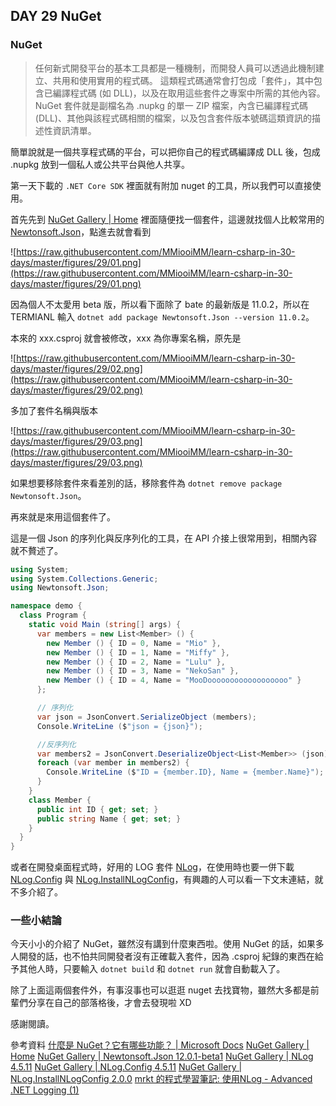 ## DAY 29 NuGet

### NuGet

> 任何新式開發平台的基本工具都是一種機制，而開發人員可以透過此機制建立、共用和使用實用的程式碼。
> 這類程式碼通常會打包成「套件」，其中包含已編譯程式碼 (如 DLL)，以及在取用這些套件之專案中所需的其他內容。
> NuGet 套件就是副檔名為 .nupkg 的單一 ZIP 檔案，內含已編譯程式碼 (DLL)、其他與該程式碼相關的檔案，以及包含套件版本號碼這類資訊的描述性資訊清單。

簡單說就是一個共享程式碼的平台，可以把你自己的程式碼編譯成 DLL 後，包成 .nupkg 放到一個私人或公共平台與他人共享。

第一天下載的 `.NET Core SDK` 裡面就有附加 nuget 的工具，所以我們可以直接使用。

首先先到 [NuGet Gallery | Home] 裡面隨便找一個套件，這邊就找個人比較常用的 [Newtonsoft.Json][NuGet Gallery | Newtonsoft.Json 12.0.1-beta1]，點進去就會看到

![https://raw.githubusercontent.com/MMiooiMM/learn-csharp-in-30-days/master/figures/29/01.png](https://raw.githubusercontent.com/MMiooiMM/learn-csharp-in-30-days/master/figures/29/01.png)

因為個人不太愛用 beta 版，所以看下面除了 bate 的最新版是 11.0.2，所以在 TERMIANL 輸入 `dotnet add package Newtonsoft.Json --version 11.0.2`。

本來的 xxx.csproj 就會被修改，xxx 為你專案名稱，原先是

![https://raw.githubusercontent.com/MMiooiMM/learn-csharp-in-30-days/master/figures/29/02.png](https://raw.githubusercontent.com/MMiooiMM/learn-csharp-in-30-days/master/figures/29/02.png)

多加了套件名稱與版本

![https://raw.githubusercontent.com/MMiooiMM/learn-csharp-in-30-days/master/figures/29/03.png](https://raw.githubusercontent.com/MMiooiMM/learn-csharp-in-30-days/master/figures/29/03.png)

如果想要移除套件來看差別的話，移除套件為 `dotnet remove package Newtonsoft.Json`。

再來就是來用這個套件了。

這是一個 Json 的序列化與反序列化的工具，在 API 介接上很常用到，相關內容就不贅述了。

```csharp
using System;
using System.Collections.Generic;
using Newtonsoft.Json;

namespace demo {
  class Program {
    static void Main (string[] args) {
      var members = new List<Member> () {
        new Member () { ID = 0, Name = "Mio" },
        new Member () { ID = 1, Name = "Miffy" },
        new Member () { ID = 2, Name = "Lulu" },
        new Member () { ID = 3, Name = "NekoSan" },
        new Member () { ID = 4, Name = "MooDoooooooooooooooooo" }
      };

      // 序列化
      var json = JsonConvert.SerializeObject (members);
      Console.WriteLine ($"json = {json}");

      //反序列化
      var members2 = JsonConvert.DeserializeObject<List<Member>> (json);
      foreach (var member in members2) {
        Console.WriteLine ($"ID = {member.ID}, Name = {member.Name}");
      }
    }
    class Member {
      public int ID { get; set; }
      public string Name { get; set; }
    }
  }
}
```

或者在開發桌面程式時，好用的 LOG 套件 [NLog][NuGet Gallery | NLog 4.5.11]，在使用時也要一併下載 [NLog.Config][NuGet Gallery | NLog.Config 4.5.11] 與 [NLog.InstallNLogConfig][NuGet Gallery | NLog.InstallNLogConfig 2.0.0]，有興趣的人可以看一下文末連結，就不多介紹了。

### 一些小結論

今天小小的介紹了 NuGet，雖然沒有講到什麼東西啦。使用 NuGet 的話，如果多人開發的話，也不怕共同開發者沒有正確載入套件，因為 .csproj 紀錄的東西在給予其他人時，只要輸入 `dotnet build` 和 `dotnet run` 就會自動載入了。

除了上面這兩個套件外，有事沒事也可以逛逛 nuget 去找寶物，雖然大多都是前輩們分享在自己的部落格後，才會去發現啦 XD

感謝閱讀。

參考資料
[什麼是 NuGet？它有哪些功能？ | Microsoft Docs]
[NuGet Gallery | Home]
[NuGet Gallery | Newtonsoft.Json 12.0.1-beta1]
[NuGet Gallery | NLog 4.5.11]
[NuGet Gallery | NLog.Config 4.5.11]
[NuGet Gallery | NLog.InstallNLogConfig 2.0.0]
[mrkt 的程式學習筆記: 使用NLog - Advanced .NET Logging (1)]


[什麼是 NuGet？它有哪些功能？ | Microsoft Docs]: https://docs.microsoft.com/zh-tw/nuget/what-is-nuget
[NuGet Gallery | Home]: https://www.nuget.org/
[NuGet Gallery | Newtonsoft.Json 12.0.1-beta1]: https://www.nuget.org/packages/Newtonsoft.Json/12.0.1-beta1
[NuGet Gallery | NLog 4.5.11]: https://www.nuget.org/packages/NLog/
[NuGet Gallery | NLog.Config 4.5.11]: https://www.nuget.org/packages/NLog.Config/
[NuGet Gallery | NLog.InstallNLogConfig 2.0.0]: https://www.nuget.org/packages/NLog.InstallNLogConfig/
[mrkt 的程式學習筆記: 使用NLog - Advanced .NET Logging (1)]: http://kevintsengtw.blogspot.com/2011/10/nlog-advanced-net-logging-1.html